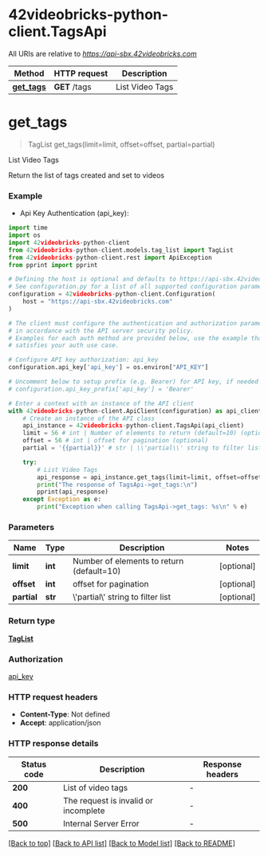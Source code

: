 # 42videobricks-python-client.TagsApi

All URIs are relative to *https://api-sbx.42videobricks.com*

Method | HTTP request | Description
------------- | ------------- | -------------
[**get_tags**](TagsApi.md#get_tags) | **GET** /tags | List Video Tags


# **get_tags**
> TagList get_tags(limit=limit, offset=offset, partial=partial)

List Video Tags

Return the list of tags created and set to videos

### Example

* Api Key Authentication (api_key):
```python
import time
import os
import 42videobricks-python-client
from 42videobricks-python-client.models.tag_list import TagList
from 42videobricks-python-client.rest import ApiException
from pprint import pprint

# Defining the host is optional and defaults to https://api-sbx.42videobricks.com
# See configuration.py for a list of all supported configuration parameters.
configuration = 42videobricks-python-client.Configuration(
    host = "https://api-sbx.42videobricks.com"
)

# The client must configure the authentication and authorization parameters
# in accordance with the API server security policy.
# Examples for each auth method are provided below, use the example that
# satisfies your auth use case.

# Configure API key authorization: api_key
configuration.api_key['api_key'] = os.environ["API_KEY"]

# Uncomment below to setup prefix (e.g. Bearer) for API key, if needed
# configuration.api_key_prefix['api_key'] = 'Bearer'

# Enter a context with an instance of the API client
with 42videobricks-python-client.ApiClient(configuration) as api_client:
    # Create an instance of the API class
    api_instance = 42videobricks-python-client.TagsApi(api_client)
    limit = 56 # int | Number of elements to return (default=10) (optional)
    offset = 56 # int | offset for pagination (optional)
    partial = '{{partial}}' # str | \\'partial\\' string to filter list (optional)

    try:
        # List Video Tags
        api_response = api_instance.get_tags(limit=limit, offset=offset, partial=partial)
        print("The response of TagsApi->get_tags:\n")
        pprint(api_response)
    except Exception as e:
        print("Exception when calling TagsApi->get_tags: %s\n" % e)
```



### Parameters

Name | Type | Description  | Notes
------------- | ------------- | ------------- | -------------
 **limit** | **int**| Number of elements to return (default&#x3D;10) | [optional] 
 **offset** | **int**| offset for pagination | [optional] 
 **partial** | **str**| \\&#39;partial\\&#39; string to filter list | [optional] 

### Return type

[**TagList**](TagList.md)

### Authorization

[api_key](../README.md#api_key)

### HTTP request headers

 - **Content-Type**: Not defined
 - **Accept**: application/json

### HTTP response details
| Status code | Description | Response headers |
|-------------|-------------|------------------|
**200** | List of video tags |  -  |
**400** | The request is invalid or incomplete |  -  |
**500** | Internal Server Error |  -  |

[[Back to top]](#) [[Back to API list]](../README.md#documentation-for-api-endpoints) [[Back to Model list]](../README.md#documentation-for-models) [[Back to README]](../README.md)

